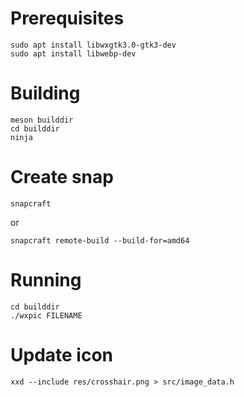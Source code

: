# Prerequisites

	sudo apt install libwxgtk3.0-gtk3-dev
	sudo apt install libwebp-dev

# Building

	meson builddir
	cd builddir
	ninja

# Create snap

	snapcraft

or

	snapcraft remote-build --build-for=amd64

# Running

	cd builddir
	./wxpic FILENAME

# Update icon

	xxd --include res/crosshair.png > src/image_data.h
